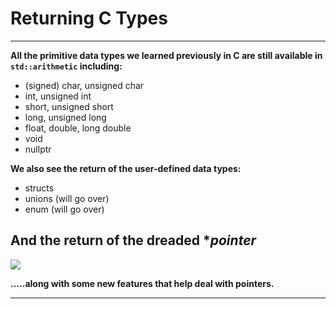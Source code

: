 # Returning C Types

---

**All the primitive data types we learned previously in C are still available in **`std::arithmetic`** including:**

* \(signed\) char, unsigned char
* int, unsigned int
* short, unsigned short
* long, unsigned long
* float, double, long double
* void
* nullptr

**We also see the return of the user-defined data types:**

* structs
* unions \(will go over\)
* enum \(will go over\)

## **And the return of the dreaded** *_**pointer**_

![](/assets/C_Data_Users_DefApps_AppData_INTERNETEXPLORER_Temp_Saved_Images_You-shall-deal-with-it.jpg)

**.....along with some new features that help deal with pointers.**

---



